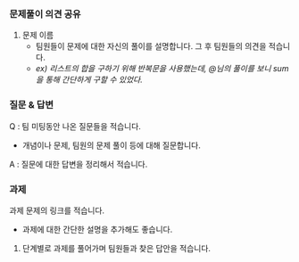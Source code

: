 ### 문제풀이 의견 공유

1. 문제 이름
    - 팀원들이 문제에 대한 자신의 풀이를 설명합니다. 그 후 팀원들의 의견을 적습니다.
    - _ex) 리스트의 합을 구하기 위해 반복문을 사용했는데, @님의 풀이를 보니 sum을 통해 간단하게 구할 수 있었다._

### 질문 & 답변

Q : 팀 미팅동안 나온 질문들을 적습니다.
* 개념이나 문제, 팀원의 문제 풀이 등에 대해 질문합니다.

A : 질문에 대한 답변을 정리해서 적습니다.

### 과제

과제 문제의 링크를 적습니다.
* 과제에 대한 간단한 설명을 추가해도 좋습니다.

1. 단계별로 과제를 풀어가며 팀원들과 찾은 답안을 적습니다.